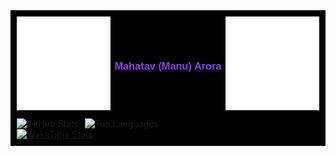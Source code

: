 <div style="background-color: black; padding: 10px;">

  <div style="display: flex; justify-content: space-between; align-items: center; width: 100%;">
      <div>
          <img src="./images/ma.png" width="150" height="150" alt="Profile Picture"/>
      </div>
      <div>
          <h3 style="color: #8c40e3; font-family: sans-serif;">Mahatav (Manu) Arora</h1>
      </div>
      <div>
          <img src="./images/ma.png" width="150" height="150" alt="Profile Picture"/>
      </div>
  </div>

  <div style="display: flex; gap: 10px; margin-top: 10px">
      <div style="display: inline-block;">
          <img src="https://github-readme-stats.vercel.app/api?username=Mahatav&theme=midnight-purple&show_icons=true&show=reviews,discussions_started,discussions_answered,prs_merged,prs_merged_percentage" alt="GitHub Stats"/>
      </div>
      <div style="display: flex; flex-direction: column; align-items: center;">
          <img src="https://github-readme-stats.vercel.app/api/top-langs/?username=Mahatav&hide_progress=true&theme=midnight-purple" alt="Top Languages"/>
      </div>
  </div>

  <a href="https://github.com/Mahatav/github-readme-stats">
      <img src="https://github-readme-stats.vercel.app/api/wakatime?username=Mahatav&theme=midnight-purple" alt="WakaTime Stats"/>
  </a>
</div>
